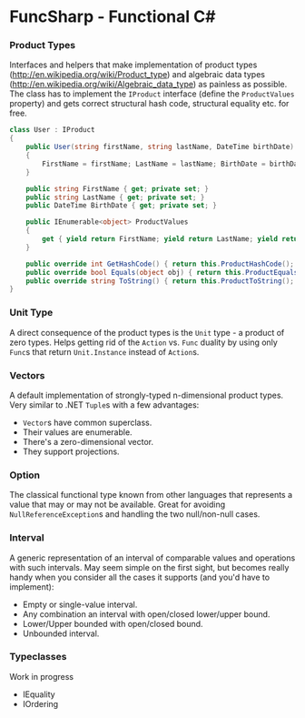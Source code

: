# FuncSharp - Functional C&#35;

### Product Types

Interfaces and helpers that make implementation of product types (http://en.wikipedia.org/wiki/Product_type) and algebraic data types (http://en.wikipedia.org/wiki/Algebraic_data_type) as painless as possible. The class has to implement the `IProduct` interface (define the `ProductValues` property) and gets correct structural hash code, structural equality etc. for free.

```C#
class User : IProduct
{
    public User(string firstName, string lastName, DateTime birthDate)
    {
        FirstName = firstName; LastName = lastName; BirthDate = birthDate;
    }

    public string FirstName { get; private set; }
    public string LastName { get; private set; }
    public DateTime BirthDate { get; private set; }

    public IEnumerable<object> ProductValues
    {
        get { yield return FirstName; yield return LastName; yield return BirthDate; }
    }

    public override int GetHashCode() { return this.ProductHashCode(); }
    public override bool Equals(object obj) { return this.ProductEquals(obj); }
    public override string ToString() { return this.ProductToString(); }
}
```

### Unit Type

A direct consequence of the product types is the `Unit` type - a product of zero types. Helps getting rid of the `Action` vs. `Func` duality by using only `Func`s that return `Unit.Instance` instead of `Action`s.

### Vectors

A default implementation of strongly-typed n-dimensional product types. Very similar to .NET `Tuple`s with a few advantages:

- `Vector`s have common superclass.
- Their values are enumerable.
- There's a zero-dimensional vector.
- They support projections.

### Option

The classical functional type known from other languages that represents a value that may or may not be available. Great for avoiding `NullReferenceException`s and handling the two null/non-null cases.

### Interval

A generic representation of an interval of comparable values and operations with such intervals. May seem simple on the first sight, but becomes really handy when you consider all the cases it supports (and you'd have to implement):

- Empty or single-value interval.
- Any combination an interval with open/closed lower/upper bound.
- Lower/Upper bounded with open/closed bound.
- Unbounded interval.

### Typeclasses

Work in progress

- IEquality
- IOrdering

